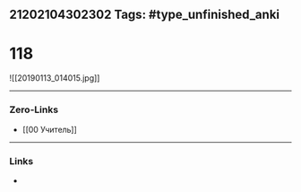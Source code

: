 21202104302302
Tags: #type_unfinished_anki 
---
# 118

![[20190113_014015.jpg]]

---
### Zero-Links
- [[00 Учитель]]
---
### Links
-